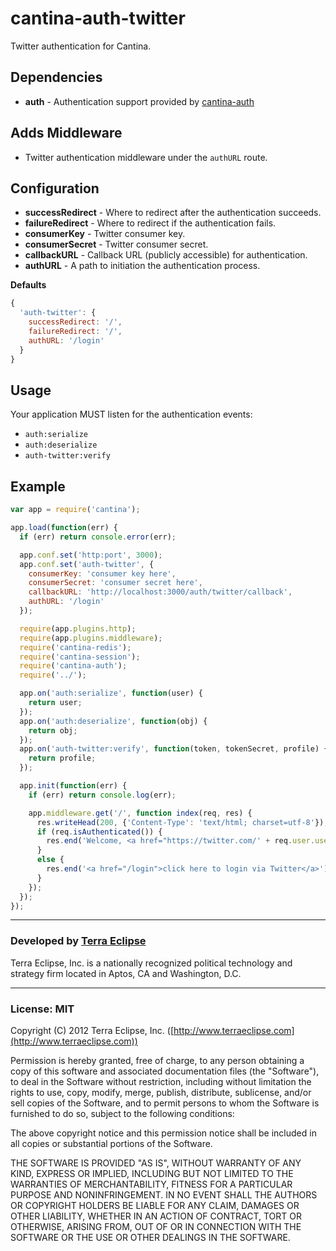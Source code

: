 cantina-auth-twitter
=====================

Twitter authentication for Cantina.

Dependencies
------------
- **auth** - Authentication support provided by [cantina-auth](https://github.com/cantina/cantina-auth)

Adds Middleware
---------------
- Twitter authentication middleware under the `authURL` route.

Configuration
-------------
- **successRedirect** - Where to redirect after the authentication succeeds.
- **failureRedirect** - Where to redirect if the authentication fails.
- **consumerKey** - Twitter consumer key.
- **consumerSecret** - Twitter consumer secret.
- **callbackURL** - Callback URL (publicly accessible) for authentication.
- **authURL** - A path to initiation the authentication process.

**Defaults**
```js
{
  'auth-twitter': {
    successRedirect: '/',
    failureRedirect: '/',
    authURL: '/login'
  }
}
```

Usage
-----
Your application MUST listen for the authentication events:
- `auth:serialize`
- `auth:deserialize`
- `auth-twitter:verify`

Example
-------
```js
var app = require('cantina');

app.load(function(err) {
  if (err) return console.error(err);

  app.conf.set('http:port', 3000);
  app.conf.set('auth-twitter', {
    consumerKey: 'consumer key here',
    consumerSecret: 'consumer secret here',
    callbackURL: 'http://localhost:3000/auth/twitter/callback',
    authURL: '/login'
  });

  require(app.plugins.http);
  require(app.plugins.middleware);
  require('cantina-redis');
  require('cantina-session');
  require('cantina-auth');
  require('../');

  app.on('auth:serialize', function(user) {
    return user;
  });
  app.on('auth:deserialize', function(obj) {
    return obj;
  });
  app.on('auth-twitter:verify', function(token, tokenSecret, profile) {
    return profile;
  });

  app.init(function(err) {
    if (err) return console.log(err);

    app.middleware.get('/', function index(req, res) {
      res.writeHead(200, {'Content-Type': 'text/html; charset=utf-8'});
      if (req.isAuthenticated()) {
        res.end('Welcome, <a href="https://twitter.com/' + req.user.username + '">' + req.user.displayName + '</a>!');
      }
      else {
        res.end('<a href="/login">click here to login via Twitter</a>');
      }
    });
  });
});
```

- - -

### Developed by [Terra Eclipse](http://www.terraeclipse.com)
Terra Eclipse, Inc. is a nationally recognized political technology and
strategy firm located in Aptos, CA and Washington, D.C.

- - -

### License: MIT
Copyright (C) 2012 Terra Eclipse, Inc. ([http://www.terraeclipse.com](http://www.terraeclipse.com))

Permission is hereby granted, free of charge, to any person obtaining a copy
of this software and associated documentation files (the "Software"), to deal
in the Software without restriction, including without limitation the rights
to use, copy, modify, merge, publish, distribute, sublicense, and/or sell
copies of the Software, and to permit persons to whom the Software is furnished
to do so, subject to the following conditions:

The above copyright notice and this permission notice shall be included in
all copies or substantial portions of the Software.

THE SOFTWARE IS PROVIDED "AS IS", WITHOUT WARRANTY OF ANY KIND, EXPRESS OR
IMPLIED, INCLUDING BUT NOT LIMITED TO THE WARRANTIES OF MERCHANTABILITY,
FITNESS FOR A PARTICULAR PURPOSE AND NONINFRINGEMENT. IN NO EVENT SHALL THE
AUTHORS OR COPYRIGHT HOLDERS BE LIABLE FOR ANY CLAIM, DAMAGES OR OTHER
LIABILITY, WHETHER IN AN ACTION OF CONTRACT, TORT OR OTHERWISE, ARISING FROM,
OUT OF OR IN CONNECTION WITH THE SOFTWARE OR THE USE OR OTHER DEALINGS IN THE
SOFTWARE.
